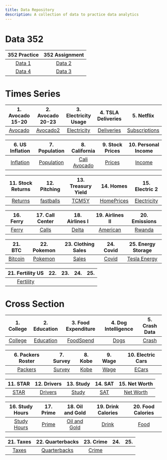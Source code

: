```yaml
---
title: Data Repository
description: A collection of data to practice data analytics
---
```


# Data 352

|352 Practice|352 Assignment|
|:-:|:-:|
|[Data 1](Data1.html)|[Data 2](Data2.html)|
|[Data 4](Data4.html)|[Data 3](Data3.html)|

# Times Series

|1. Avocado 15-20|2. Avocado 20-23|3. Electricity Usage|4. TSLA Deliveries|5. Netflix|
|:--------:|:------:|:--------:|:--------:|:--------:|
|[Avocado](avocado2020.csv)|[Avocado2](avocado2020-2023.csv)|[Electricity](ElectricityBill.csv)|[Deliveries](tsla_deliveries.csv)|[Subscriptions](Netflix.csv)

|6. US Inflation|7. Population|8. California|9. Stock Prices|10. Personal Income|
|:-----------:|:------:|:--------:|:-------:|:-------:|
|[Inflation](Inflation.csv)|[Population](Population.csv)|[Cali Avocado](CaliforniaAvocado.csv)|[Prices](Stocks.csv)|[Income](PersonalIncome.csv)|

|11. Stock Returns|12. Pitching|13. Treasury Yield|14. Homes|15. Electric 2|
|:-----------:|:------:|:--------:|:-------:|:-------:|
|[Returns](returns.csv)|[fastballs](fastballs.csv)|[TCM5Y](treasury.csv)|[HomePrices](HomePrices.csv)|[Electricity](ElectricityBill2.csv)|

|16. Ferry|17. Call Center|18. Airlines I|19. Airlines II |20. Emissions|
|:-----------:|:------:|:--------:|:-------:|:-------:|
|[Ferry](Ferry.csv)|[Calls](CallCenter.csv)|[Delta](Delta.csv)|[American](American.csv)|[Rwanda](RwandaCo2.csv)

|21. BTC|22. Pokemon|23. Clothing Sales|24. Covid|25. Energy Storage|
|:-----------:|:------:|:--------:|:-------:|:-------:|
|[Bitcoin](BTC-USD.csv)|[Pokemon](pokemon.csv)|[Sales](sales.csv)|[Covid](Covid.csv)|[Tesla Energy](teslaE.csv)

|21. Fertility US|22. |23. |24. |25. |
|:-----------:|:------:|:--------:|:-------:|:-------:|
|[Fertility](USFertility.csv)|

# Cross Section

|1. College|2. Education|3. Food Expenditure|4. Dog Intelligence|5. Crash Data|
|:--------:|:----------:|:-----------------:|:-----------------:|:-----------:|
|[College](College.csv)|[Education](Education.csv)|[FoodSpend](FoodSpend.csv)|[Dogs](dog_intelligence.csv)|[Crash](Crash.csv)|

|6. Packers Roster|7. Survey|8. Kobe|9. Wage|10. Electric Cars|
|:--------:|:----------:|:-----------------:|:-----------------:|:-----------:|
|[Packers](Packers.csv)|[Survey](Survey_Raw.csv)|[Kobe](Kobe.csv)|[Wage](Wage.csv)|[ECars](Electric.csv)|

|11. STAR|12. Drivers|13. Study|14. SAT|15. Net Worth |
|:--------:|:----------:|:-----------------:|:-----------------:|:-----------:|
|[STAR](STAR.csv)|[Drivers](Drivers.csv)|[Study](study.csv)|[SAT](SAT.csv)|[Net Worth](NetWorth.csv)|

|16. Study Hours|17. Prime |18. Oil and Gold|19. Drink Calories|20. Food Calories|
|:--------:|:----------:|:-----------------:|:-----------------:|:-----------:|
|[Study Hours](StudyHours.csv)|[Prime](Prime.csv)|[Oil and Gold](GoldOil.csv)|[Drink](DrinkCalories.csv)|[Food](FoodCalories.csv)|

|21. Taxes|22. Quarterbacks |23. Crime |24.|25. |
|:--------:|:----------:|:-----------------:|:-----------------:|:-----------:|
|[Taxes](Taxes.csv)|[Quarterbacks](Quarterbacks.csv)|[Crime](Crime.csv)|||


